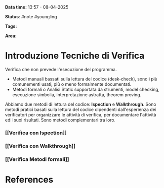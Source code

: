 **Data time:** 13:57 - 08-04-2025

**Status**: #note #youngling 

**Tags:** 

**Area**: 
# Introduzione Tecniche di Verifica

Verifica che non prevede l'esecuzione del programma.
- Metodi manuali bassati sulla lettura del codice (desk-check), sono i più comunementi usati, più o meno formalmente documentati.
- Metodi formali o Analisi Static supportata da strumenti, model checking, esecuzione simbolia, interpretazione astratta, theorem proving.

Abbiamo due metodi di lettura del codice: **Ispection** e **Walkthrough**.
Sono metodi pratici basati sulla lettura del codice dipendenti dall'esperienza dei verificatori per organizzare le attività di verifica, per documentare l'attività ed i suoi risultati. Sono metodi complementari tra loro.
### [[Verifica con Ispection]]
### [[Verifica con Walkthrough]]
### [[Verifica Metodi formali]]
# References